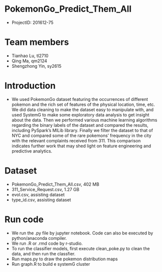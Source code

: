 # PokemonGo_Predict_Them_All
- ProjectID: 201612-75

# Team members
- Tianhao Lu, tl2710
- Qing Ma, qm2124
- Shengzhong Yin, sy2615

# Introduction
- We used PokemonGo dataset featuring the occurrences of different pokemon and the rich set of features of the physical location, time, etc. We did data cleaning to make the dataset easy to manipulate with, and used SystemG to make some exploratory data analysis to get insight about the data. Then we performed various machine learning algorithms regarding the binary labels of the dataset and compared the results, including PySpark’s MlLib library. Finally we filter the dataset to that of NYC and compared some of the rare pokemons’ frequency in the city with the relevant complaints received from 311. This comparison indicates further work that may shed light on feature engineering and predictive analytics.

# Dataset
- PokemonGo_Predict_Them_All.csv, 402 MB
- 311_Service_Request.csv, 1.27 GB
- evol.csv, assisting dataset
- type_id.csv, assisting dataset

# Run code
- We run the .py file by jupyter notebook. Code can also be executed by python/anaconda compiler.
- We run .R or .rmd code by r-studio.
- To run the classifier models, first execute clean_poke.py to clean the data, and then run the classfier. 
- Run maps.py to draw the pokemon distribution maps
- Run graph.R to build e systemG cluster
